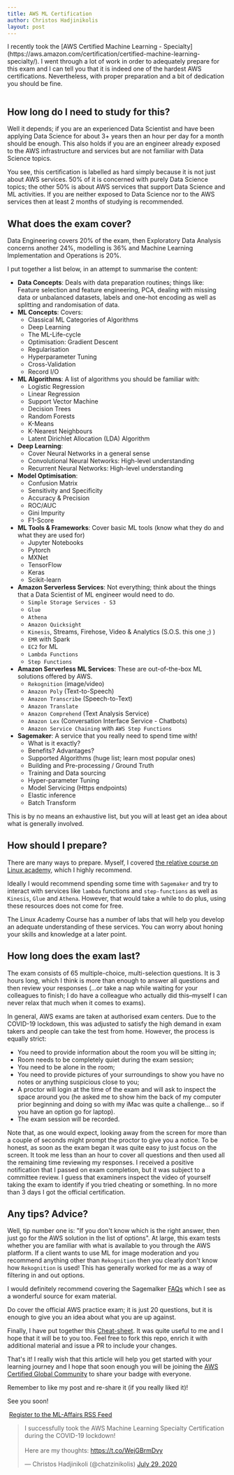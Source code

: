 ```yaml
---
title: AWS ML Certification 
author: Christos Hadjinikolis
layout: post
---
```

<head><meta property="og:image" content="assets/images/2020-07-29-AWS-Cert.png" /></head>
I recently took the [AWS Certified Machine Learning - Specialty](https://aws.amazon.com/certification/certified-machine-learning-specialty/). 
I went through a lot of work in order to adequately prepare for this exam and I can tell you that it is indeed one of 
the hardest AWS certifications. Nevertheless, with proper preparation and a bit of dedication you should be fine.

<span class="image center"><img src="{{ 'assets/images/2020-07-29-AWS-Cert.png' | relative_url }}" alt="" /></span>

## How long do I need to study for this?
Well it depends; if you are an experienced Data Scientist and have been applying Data Science for about 3+ years then an hour per day for a month should be enough. This also holds if you are an engineer already exposed to the AWS infrastructure and services but are not familiar with Data Science topics. 

You see, this certification is labelled as hard simply because it is not just about AWS services. 50% of it is concerned with purely Data Science topics; the other 50% is about AWS services that support Data Science and ML activities. If you are neither exposed to Data Science nor to the AWS services then at least 2 months of studying is recommended.    

## What does the exam cover?
Data Engineering covers 20% of the exam, then Exploratory Data Analysis concerns another 24%, modelling is 36% and Machine Learning Implementation and Operations is 20%.  

I put together a list below, in an attempt to summarise the content:
* **Data Concepts**: Deals with data preparation routines; things like: Feature selection and feature engineering, PCA, dealing with missing data or unbalanced datasets, labels and one-hot encoding as well as splitting and randomisation of data.
* **ML Concepts**: Covers:
    * Classical ML Categories of Algorithms
    * Deep Learning
    * The ML-Life-cycle
    * Optimisation: Gradient Descent
    * Regularisation
    * Hyperparameter Tuning
    * Cross-Validation
    * Record I/O
* **ML Algorithms**: A list of algorithms you should be familiar with:
    * Logistic Regression
    * Linear Regression
    * Support Vector Machine
    * Decision Trees
    * Random Forests
    * K-Means
    * K-Nearest Neighbours
    * Latent Dirichlet Allocation (LDA) Algorithm
* **Deep Learning**:
    * Cover Neural Networks in a general sense
    * Convolutional Neural Networks: High-level understanding
    * Recurrent Neural Networks: High-level understanding
* **Model Optimisation**:
    * Confusion Matrix
    * Sensitivity and Specificity
    * Accuracy & Precision
    * ROC/AUC
    * Gini Impurity
    * F1-Score
* **ML Tools & Frameworks**: Cover basic ML tools (know what they do and what they are used for)
    * Jupyter Notebooks
    * Pytorch
    * MXNet
    * TensorFlow
    * Keras
    * Scikit-learn
* **Amazon Serverless Services**: Not everything; think about the things that a Data Scientist of ML engineer would need to do.
    * `Simple Storage Services - S3`
    * `Glue`
    * `Athena`
    * `Amazon Quicksight`
    * `Kinesis`, Streams, Firehose, Video & Analytics (S.O.S. this one ;) ) 
    * `EMR` with Spark
    * `EC2` for ML
    * `Lambda Functions`
    * `Step Functions`
* **Amazon Serverless ML Services**: These are out-of-the-box ML solutions offered by AWS.
    * `Rekognition` (image/video)
    * `Amazon Poly` (Text-to-Speech)
    * `Amazon Transcribe` (Speech-to-Text)
    * `Amazon Translate`
    * `Amazon Comprehend` (Text Analysis Service)
    * `Amazon Lex` (Conversation Interface Service - Chatbots)
    * `Amazon Service Chaining` with `AWS Step Functions`
* **Sagemaker**: A service that you really need to spend time with!
    * What is it exactly?
    * Benefits? Advantages?
    * Supported Algorithms (huge list; learn most popular ones)
    * Building and Pre-processing / Ground Truth 
    * Training and Data sourcing
    * Hyper-parameter Tuning
    * Model Servicing (Https endpoints)
    * Elastic inference
    * Batch Transform 
    
This is by no means an exhaustive list, but you will at least get an idea about what is generally involved.

## How should I prepare?
There are many ways to prepare. Myself, I covered [the relative course on Linux academy](https://linuxacademy.com/cp/modules/view/id/340), which I highly recommend. 

Ideally I would recommend spending some time with `Sagemaker` and try to interact with services like `lambda` functions and `step-functions` as well as `Kinesis`, `Glue` and `Athena`. 
However, that would take a while to do plus, using these resources does not come for free.     

The Linux Academy Course has a number of labs that will help you develop an adequate understanding of these services. You can worry about honing your skills and knowledge at a later point. 

## How long does the exam last?
The exam consists of 65 multiple-choice, multi-selection questions. It is 3 hours long, which I think is more than enough 
to answer all questions and then review your responses (...or take a nap while waiting for your colleagues to finish; I do have a colleague who actually did this&ndash;myself I can never relax that much when it comes to exams). 

In general, AWS exams are taken at authorised exam centers. Due to the COVID-19 lockdown, this was adjusted to satisfy the high demand in exam takers and
people can take the test from home. However, the process is equally strict:
* You need to provide information about the room you will be sitting in;
* Room needs to be completely quiet during the exam session;
* You need to be alone in the room;
* You need to provide pictures of your surroundings to show you have no notes or anything suspicious close to you;
* A proctor will login at the time of the exam and will ask to inspect the space around you (he asked me to show him the back of my computer prior beginning and doing so with my iMac was quite a challenge... so if you have an option go for laptop).
* The exam session will be recorded. 

Note that, as one would expect, looking away from the screen for more than a couple of seconds might prompt the proctor to give you a notice. To be honest, as soon as the exam began it was quite easy to just focus on the screen. It took me 
less than an hour to cover all questions and then used all the remaining time reviewing my responses. I received a positive notification that I passed on exam completion, but it was subject to a committee review. I guess that examiners inspect the video of 
yourself taking the exam to identify if you tried cheating or something. In no more than 3 days I got the official certification. 

## Any tips? Advice?
Well, tip number one is: "If you don't know which is the right answer, then just go for the AWS solution in the list of options". At large, this exam tests whether you are familiar with what is available to you through the AWS platform. If a client wants to use ML for image moderation and you recommend anything other than `Rekognition` then you clearly don't know how `Rekognition` is used! This has generally worked for me as a way of filtering in and out options.  

I would definitely recommend covering the Sagemalker [FAQs](https://aws.amazon.com/sagemaker/faqs/) which I see as a wonderful source for exam material. 

Do cover the official AWS practice exam; it is just 20 questions, but it is enough to give you an idea about what you are up against. 

Finally, I have put together this [Cheat-sheet](https://github.com/Christos-Hadjinikolis/AWS-ML-cheatsheet/blob/master/README.md). It was quite useful to me and I hope that it will be to you too. Feel free to fork this repo, enrich it with additional material and issue a PR to include your changes. 

That's it! I really wish that this article will help you get started with your learning journey and I hope that soon enough you will be joining the [AWS Certified Global Community](https://www.linkedin.com/groups/6814264/) to share your badge with everyone. 

Remember to like my post and re-share it (if you really liked it)!

See you soon! 

<p><a href="http://feeds.feedburner.com/MlAffairs" rel="alternate" type="application/rss+xml"><img src="//feedburner.google.com/fb/images/pub/feed-icon32x32.png" alt="" style="vertical-align:middle;border:0"/></a>&nbsp;<a href="http://feeds.feedburner.com/MlAffairs" rel="alternate" type="application/rss+xml">Register to the ML-Affairs RSS Feed</a></p>

<blockquote class="twitter-tweet" data-theme="light"><p lang="en" dir="ltr">I successfully took the AWS Machine Learning Specialty Certification during the COVID-19 lockdown! <br><br>Here are my thoughts: <a href="https://t.co/WejGBrmDvy">https://t.co/WejGBrmDvy</a></p>&mdash; Christos Hadjinikoli (@chatzinikolis) <a href="https://twitter.com/chatzinikolis/status/1288507051824549888?ref_src=twsrc%5Etfw">July 29, 2020</a></blockquote> <script async src="https://platform.twitter.com/widgets.js" charset="utf-8"></script>

